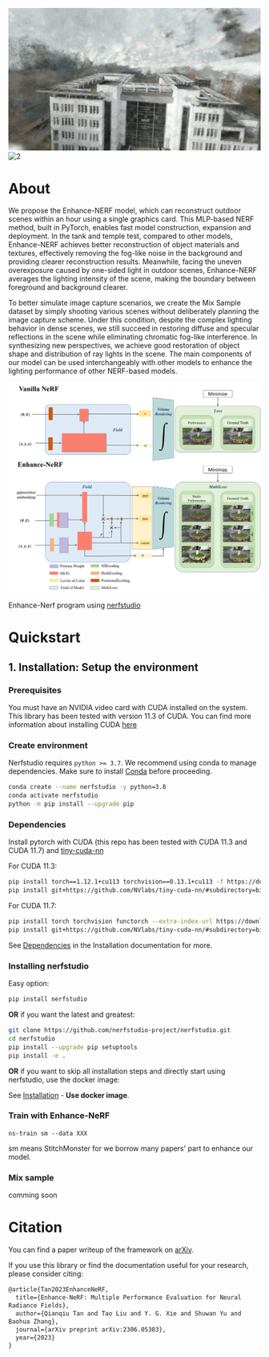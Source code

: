 ![1](picture\1.gif ) ![2](picture\2.gif )
# About

We propose the Enhance-NERF model, which can reconstruct outdoor scenes within an hour using a single graphics card. This MLP-based NERF method, built in PyTorch, enables fast model construction, expansion and deployment. In the tank and temple test, compared to other models, Enhance-NERF achieves better reconstruction of object materials and textures, effectively removing the fog-like noise in the background and providing clearer reconstruction results. Meanwhile, facing the uneven overexposure caused by one-sided light in outdoor scenes, Enhance-NERF averages the lighting intensity of the scene, making the boundary between foreground and background clearer.

To better simulate image capture scenarios, we create the Mix Sample dataset by simply shooting various scenes without deliberately planning the image capture scheme. Under this condition, despite the complex lighting behavior in dense scenes, we still succeed in restoring diffuse and specular reflections in the scene while eliminating chromatic fog-like interference. In synthesizing new perspectives, we achieve good restoration of object shape and distribution of ray lights in the scene. The main components of our model can be used interchangeably with other models to enhance the lighting performance of other NERF-based models.

![3](picture\2.png) 

Enhance-Nerf program using [nerfstudio](https://arxiv.org/abs/2302.04264)


# Quickstart


## 1. Installation: Setup the environment

### Prerequisites

You must have an NVIDIA video card with CUDA installed on the system. This library has been tested with version 11.3 of CUDA. You can find more information about installing CUDA [here](https://docs.nvidia.com/cuda/cuda-quick-start-guide/index.html)

### Create environment

Nerfstudio requires `python >= 3.7`. We recommend using conda to manage dependencies. Make sure to install [Conda](https://docs.conda.io/en/latest/miniconda.html) before proceeding.

```bash
conda create --name nerfstudio -y python=3.8
conda activate nerfstudio
python -m pip install --upgrade pip
```

### Dependencies

Install pytorch with CUDA (this repo has been tested with CUDA 11.3 and CUDA 11.7) and [tiny-cuda-nn](https://github.com/NVlabs/tiny-cuda-nn)

For CUDA 11.3:

```bash
pip install torch==1.12.1+cu113 torchvision==0.13.1+cu113 -f https://download.pytorch.org/whl/torch_stable.html
pip install git+https://github.com/NVlabs/tiny-cuda-nn/#subdirectory=bindings/torch
```

For CUDA 11.7:

```bash
pip install torch torchvision functorch --extra-index-url https://download.pytorch.org/whl/cu117
pip install git+https://github.com/NVlabs/tiny-cuda-nn/#subdirectory=bindings/torch
```

See [Dependencies](https://github.com/nerfstudio-project/nerfstudio/blob/main/docs/quickstart/installation.md#dependencies)  in the Installation documentation for more.

### Installing nerfstudio

Easy option:

```bash
pip install nerfstudio
```

**OR** if you want the latest and greatest:

```bash
git clone https://github.com/nerfstudio-project/nerfstudio.git
cd nerfstudio
pip install --upgrade pip setuptools
pip install -e .
```

**OR** if you want to skip all installation steps and directly start using nerfstudio, use the docker image:

See [Installation](https://github.com/nerfstudio-project/nerfstudio/blob/main/docs/quickstart/installation.md) - **Use docker image**.

### Train with Enhance-NeRF
```
ns-train sm --data XXX
```
sm means StitchMonster for we borrow many papers' part to enhance our model.

### Mix sample
comming soon



# Citation

You can find a paper writeup of the framework on [arXiv](https://arxiv.org/abs/2306.05303).

If you use this library or find the documentation useful for your research, please consider citing:

```
@article{Tan2023EnhanceNeRF,
  title={Enhance-NeRF: Multiple Performance Evaluation for Neural Radiance Fields},
  author={Qianqiu Tan and Tao Liu and Y. G. Xie and Shuwan Yu and Baohua Zhang},
  journal={arXiv preprint arXiv:2306.05303},
  year={2023}
}
```
